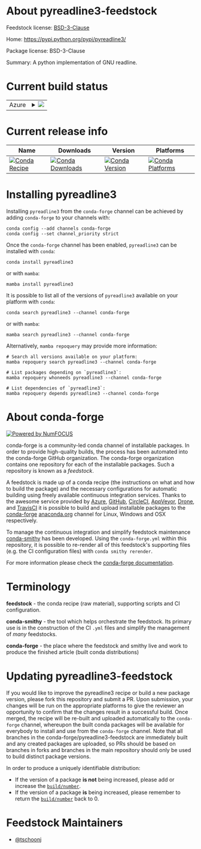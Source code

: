 About pyreadline3-feedstock
===========================

Feedstock license: [BSD-3-Clause](https://github.com/conda-forge/pyreadline3-feedstock/blob/main/LICENSE.txt)

Home: https://pypi.python.org/pypi/pyreadline3/

Package license: BSD-3-Clause

Summary: A python implementation of GNU readline.

Current build status
====================


<table>
    
  <tr>
    <td>Azure</td>
    <td>
      <details>
        <summary>
          <a href="https://dev.azure.com/conda-forge/feedstock-builds/_build/latest?definitionId=12036&branchName=main">
            <img src="https://dev.azure.com/conda-forge/feedstock-builds/_apis/build/status/pyreadline3-feedstock?branchName=main">
          </a>
        </summary>
        <table>
          <thead><tr><th>Variant</th><th>Status</th></tr></thead>
          <tbody><tr>
              <td>win_64_python3.10.____cpython</td>
              <td>
                <a href="https://dev.azure.com/conda-forge/feedstock-builds/_build/latest?definitionId=12036&branchName=main">
                  <img src="https://dev.azure.com/conda-forge/feedstock-builds/_apis/build/status/pyreadline3-feedstock?branchName=main&jobName=win&configuration=win%20win_64_python3.10.____cpython" alt="variant">
                </a>
              </td>
            </tr><tr>
              <td>win_64_python3.11.____cpython</td>
              <td>
                <a href="https://dev.azure.com/conda-forge/feedstock-builds/_build/latest?definitionId=12036&branchName=main">
                  <img src="https://dev.azure.com/conda-forge/feedstock-builds/_apis/build/status/pyreadline3-feedstock?branchName=main&jobName=win&configuration=win%20win_64_python3.11.____cpython" alt="variant">
                </a>
              </td>
            </tr><tr>
              <td>win_64_python3.12.____cpython</td>
              <td>
                <a href="https://dev.azure.com/conda-forge/feedstock-builds/_build/latest?definitionId=12036&branchName=main">
                  <img src="https://dev.azure.com/conda-forge/feedstock-builds/_apis/build/status/pyreadline3-feedstock?branchName=main&jobName=win&configuration=win%20win_64_python3.12.____cpython" alt="variant">
                </a>
              </td>
            </tr><tr>
              <td>win_64_python3.13.____cp313</td>
              <td>
                <a href="https://dev.azure.com/conda-forge/feedstock-builds/_build/latest?definitionId=12036&branchName=main">
                  <img src="https://dev.azure.com/conda-forge/feedstock-builds/_apis/build/status/pyreadline3-feedstock?branchName=main&jobName=win&configuration=win%20win_64_python3.13.____cp313" alt="variant">
                </a>
              </td>
            </tr><tr>
              <td>win_64_python3.14.____cp314</td>
              <td>
                <a href="https://dev.azure.com/conda-forge/feedstock-builds/_build/latest?definitionId=12036&branchName=main">
                  <img src="https://dev.azure.com/conda-forge/feedstock-builds/_apis/build/status/pyreadline3-feedstock?branchName=main&jobName=win&configuration=win%20win_64_python3.14.____cp314" alt="variant">
                </a>
              </td>
            </tr>
          </tbody>
        </table>
      </details>
    </td>
  </tr>
</table>

Current release info
====================

| Name | Downloads | Version | Platforms |
| --- | --- | --- | --- |
| [![Conda Recipe](https://img.shields.io/badge/recipe-pyreadline3-green.svg)](https://anaconda.org/conda-forge/pyreadline3) | [![Conda Downloads](https://img.shields.io/conda/dn/conda-forge/pyreadline3.svg)](https://anaconda.org/conda-forge/pyreadline3) | [![Conda Version](https://img.shields.io/conda/vn/conda-forge/pyreadline3.svg)](https://anaconda.org/conda-forge/pyreadline3) | [![Conda Platforms](https://img.shields.io/conda/pn/conda-forge/pyreadline3.svg)](https://anaconda.org/conda-forge/pyreadline3) |

Installing pyreadline3
======================

Installing `pyreadline3` from the `conda-forge` channel can be achieved by adding `conda-forge` to your channels with:

```
conda config --add channels conda-forge
conda config --set channel_priority strict
```

Once the `conda-forge` channel has been enabled, `pyreadline3` can be installed with `conda`:

```
conda install pyreadline3
```

or with `mamba`:

```
mamba install pyreadline3
```

It is possible to list all of the versions of `pyreadline3` available on your platform with `conda`:

```
conda search pyreadline3 --channel conda-forge
```

or with `mamba`:

```
mamba search pyreadline3 --channel conda-forge
```

Alternatively, `mamba repoquery` may provide more information:

```
# Search all versions available on your platform:
mamba repoquery search pyreadline3 --channel conda-forge

# List packages depending on `pyreadline3`:
mamba repoquery whoneeds pyreadline3 --channel conda-forge

# List dependencies of `pyreadline3`:
mamba repoquery depends pyreadline3 --channel conda-forge
```


About conda-forge
=================

[![Powered by
NumFOCUS](https://img.shields.io/badge/powered%20by-NumFOCUS-orange.svg?style=flat&colorA=E1523D&colorB=007D8A)](https://numfocus.org)

conda-forge is a community-led conda channel of installable packages.
In order to provide high-quality builds, the process has been automated into the
conda-forge GitHub organization. The conda-forge organization contains one repository
for each of the installable packages. Such a repository is known as a *feedstock*.

A feedstock is made up of a conda recipe (the instructions on what and how to build
the package) and the necessary configurations for automatic building using freely
available continuous integration services. Thanks to the awesome service provided by
[Azure](https://azure.microsoft.com/en-us/services/devops/), [GitHub](https://github.com/),
[CircleCI](https://circleci.com/), [AppVeyor](https://www.appveyor.com/),
[Drone](https://cloud.drone.io/welcome), and [TravisCI](https://travis-ci.com/)
it is possible to build and upload installable packages to the
[conda-forge](https://anaconda.org/conda-forge) [anaconda.org](https://anaconda.org/)
channel for Linux, Windows and OSX respectively.

To manage the continuous integration and simplify feedstock maintenance
[conda-smithy](https://github.com/conda-forge/conda-smithy) has been developed.
Using the ``conda-forge.yml`` within this repository, it is possible to re-render all of
this feedstock's supporting files (e.g. the CI configuration files) with ``conda smithy rerender``.

For more information please check the [conda-forge documentation](https://conda-forge.org/docs/).

Terminology
===========

**feedstock** - the conda recipe (raw material), supporting scripts and CI configuration.

**conda-smithy** - the tool which helps orchestrate the feedstock.
                   Its primary use is in the construction of the CI ``.yml`` files
                   and simplify the management of *many* feedstocks.

**conda-forge** - the place where the feedstock and smithy live and work to
                  produce the finished article (built conda distributions)


Updating pyreadline3-feedstock
==============================

If you would like to improve the pyreadline3 recipe or build a new
package version, please fork this repository and submit a PR. Upon submission,
your changes will be run on the appropriate platforms to give the reviewer an
opportunity to confirm that the changes result in a successful build. Once
merged, the recipe will be re-built and uploaded automatically to the
`conda-forge` channel, whereupon the built conda packages will be available for
everybody to install and use from the `conda-forge` channel.
Note that all branches in the conda-forge/pyreadline3-feedstock are
immediately built and any created packages are uploaded, so PRs should be based
on branches in forks and branches in the main repository should only be used to
build distinct package versions.

In order to produce a uniquely identifiable distribution:
 * If the version of a package **is not** being increased, please add or increase
   the [``build/number``](https://docs.conda.io/projects/conda-build/en/latest/resources/define-metadata.html#build-number-and-string).
 * If the version of a package **is** being increased, please remember to return
   the [``build/number``](https://docs.conda.io/projects/conda-build/en/latest/resources/define-metadata.html#build-number-and-string)
   back to 0.

Feedstock Maintainers
=====================

* [@tschoonj](https://github.com/tschoonj/)

